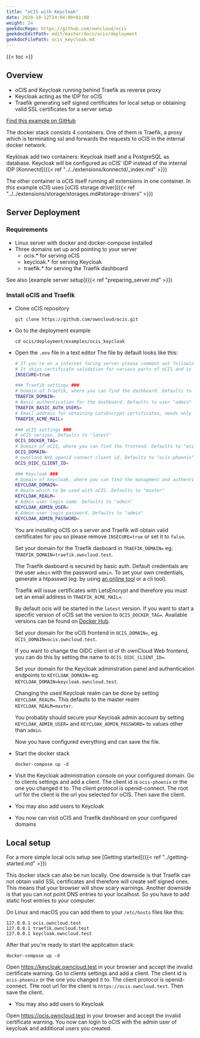 ```yaml
---
title: "oCIS with Keycloak"
date: 2020-10-12T14:04:00+01:00
weight: 24
geekdocRepo: https://github.com/owncloud/ocis
geekdocEditPath: edit/master/docs/ocis/deployment
geekdocFilePath: ocis_keycloak.md
---
```


{{< toc >}}

## Overview

* oCIS and Keycloak running behind Traefik as reverse proxy
* Keycloak acting as the IDP for oCIS
* Traefik generating self signed certificates for local setup or obtaining valid SSL certificates for a server setup

[Find this example on GitHub](https://github.com/owncloud/ocis/tree/master/deployments/examples/ocis_keycloak)

The docker stack consists 4 containers. One of them is Traefik, a proxy which is terminating ssl and forwards the requests to oCIS in the internal docker network.

Keykloak add two containers: Keycloak itself and a PostgreSQL as database. Keycloak will be configured as oCIS' IDP instead of the internal IDP [Konnectd]({{< ref "../../extensions/konnectd/_index.md" >}})

The other container is oCIS itself running all extensions in one container. In this example oCIS uses [oCIS storage driver]({{< ref "../../extensions/storage/storages.md#storage-drivers" >}})

## Server Deployment

### Requirements

* Linux server with docker and docker-compose installed
* Three domains set up and pointing to your server
  - ocis.* for serving oCIS
  - keycloak.* for serving Keycloak
  - traefik.* for serving the Traefik dashboard

See also [example server setup]({{< ref "preparing_server.md" >}})


### Install oCIS and Traefik

* Clone oCIS repository

  `git clone https://github.com/owncloud/ocis.git`

* Go to the deployment example

  `cd ocis/deployment/examples/ocis_keycloak`

* Open the `.env` file in a text editor
  The file by default looks like this:
  ```bash
  # If you're on a internet facing server please comment out following line.
  # It skips certificate validation for various parts of oCIS and is needed if you use self signed certificates.
  INSECURE=true

  ### Traefik settings ###
  # Domain of Traefik, where you can find the dashboard. Defaults to "traefik.owncloud.test"
  TRAEFIK_DOMAIN=
  # Basic authentication for the dashboard. Defaults to user "admin" and password "admin"
  TRAEFIK_BASIC_AUTH_USERS=
  # Email address for obtaining LetsEncrypt certificates, needs only be changed if this is a public facing server
  TRAEFIK_ACME_MAIL=

  ### oCIS settings ###
  # oCIS version. Defaults to "latest"
  OCIS_DOCKER_TAG=
  # Domain of oCIS, where you can find the frontend. Defaults to "ocis.owncloud.test"
  OCIS_DOMAIN=
  # ownCloud Web openid connect client id. Defaults to "ocis-phoenix"
  OCIS_OIDC_CLIENT_ID=

  ### Keycloak ###
  # Domain of Keycloak, where you can find the managment and authentication frontend. Defaults to "keycloak.owncloud.test"
  KEYCLOAK_DOMAIN=
  # Realm which to be used with oCIS. Defaults to "master"
  KEYCLOAK_REALM=
  # Admin user login name. Defaults to "admin"
  KEYCLOAK_ADMIN_USER=
  # Admin user login password. Defaults to "admin"
  KEYCLOAK_ADMIN_PASSWORD=

  ```

  You are installing oCIS on a server and Traefik will obtain valid certificates for you so please remove `INSECURE=true` or set it to `false`.

  Set your domain for the Traefik dasboard in `TRAEFIK_DOMAIN=` eg. `TRAEFIK_DOMAIN=traefik.owncloud.test`.

  The Traefik dasboard is secured by basic auth. Default credentials are the user `admin` with the password `admin`. To set your own credentials, generate a htpasswd (eg. by using [an online tool](https://htpasswdgenerator.de/) or a cli tool).

  Traefik will issue certificates with LetsEncrypt and therefore you must set an email address in `TRAEFIK_ACME_MAIL=`.

  By default ocis will be started in the `latest` version. If you want to start a specific version of oCIS set the version to `OCIS_DOCKER_TAG=`. Available versions can be found on [Docker Hub](https://hub.docker.com/r/owncloud/ocis/tags?page=1&ordering=last_updated).

  Set your domain for the oCIS frontend in `OCIS_DOMAIN=`, eg. `OCIS_DOMAIN=ocis.owncloud.test`.

  If you want to change the OIDC client id of th ownCloud Web frontend, you can do this by setting the name to `OCIS_OIDC_CLIENT_ID=`.

  Set your domain for the Keycloak adminstration panel and authentication endpoints to `KEYCLOAK_DOMAIN=` eg. `KEYCLOAK_DOMAIN=keycloak.owncloud.test`.

  Changing the used Keycloak realm can be done by setting `KEYCLOAK_REALM=`. This defaults to the master realm `KEYCLOAK_REALM=master`.

  You probably should secure your Keycloak admin account by setting `KEYCLOAK_ADMIN_USER=` and `KEYCLOAK_ADMIN_PASSWORD=` to values other than `admin`.

  Now you have configured everything and can save the file.

* Start the docker stack

  `docker-compose up -d`

* Visit the Keycloak administration console on your configured domain. Go to clients settings and add a client. The client id is `ocis-phoenix` or the one you changed it to. The client protocol is openid-connect. The root url for the client is the url you selected for oCIS. Then save the client.

* You may also add users to Keycloak

* You now can visit oCIS and Traefik dashboard on your configured domains

## Local setup
For a more simple local ocis setup see [Getting started]({{< ref "../getting-started.md" >}})

This docker stack can also be run locally. One downside is that Traefik can not obtain valid SSL certificates and therefore will create self signed ones. This means that your browser will show scary warnings. Another downside is that you can not point DNS entries to your localhost. So you have to add static host entries to your computer.

On Linux and macOS you can add them to your `/etc/hosts` files like this:
```
127.0.0.1 ocis.owncloud.test
127.0.0.1 traefik.owncloud.test
127.0.0.1 keycloak.owncloud.test
```

After that you're ready to start the application stack:

`docker-compose up -d`

Open https://keycloak.owncloud.test in your browser and accept the invalid certificate warning.
Go to clients settings and add a client. The client id is `ocis-phoenix` or the one you changed it to. The client protocol is openid-connect. THe root url for the client is `https://ocis.owncloud.test`. Then save the client.

* You may also add users to Keycloak

Open https://ocis.owncloud.test in your browser and accept the invalid certificate warning. You now can login to oCIS with the admin user of keycloak and additional users you created.
